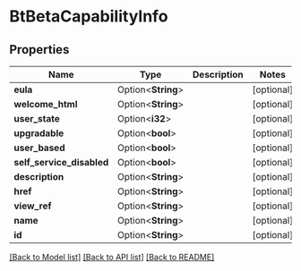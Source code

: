 # BtBetaCapabilityInfo

## Properties

Name | Type | Description | Notes
------------ | ------------- | ------------- | -------------
**eula** | Option<**String**> |  | [optional]
**welcome_html** | Option<**String**> |  | [optional]
**user_state** | Option<**i32**> |  | [optional]
**upgradable** | Option<**bool**> |  | [optional]
**user_based** | Option<**bool**> |  | [optional]
**self_service_disabled** | Option<**bool**> |  | [optional]
**description** | Option<**String**> |  | [optional]
**href** | Option<**String**> |  | [optional]
**view_ref** | Option<**String**> |  | [optional]
**name** | Option<**String**> |  | [optional]
**id** | Option<**String**> |  | [optional]

[[Back to Model list]](../README.md#documentation-for-models) [[Back to API list]](../README.md#documentation-for-api-endpoints) [[Back to README]](../README.md)


